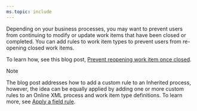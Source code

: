 ```yaml
---
ms.topic: include
---
```


<a id="restrict-modification-closed-wi" />

Depending on your business processes, you may want to prevent users from continuing to modify or update work items that have been closed or completed. You can add rules to work item types to prevent users from re-opening closed work items. 

To learn how, see this blog post, [Prevent reopening work item once closed](http://devblogs.microsoft.com/premier-developer/prevent-reopening-work-item-once-closed-azure-devops-with-video/).

> [!NOTE] 
> The blog post addresses how to add a custom rule to an Inherited process, however, the idea can be equally applied by adding one or more custom rules to an Online XML process and work item type definitions. To learn more, see [Apply a field rule](/azure/devops/reference/xml/apply-rule-work-item-field).  